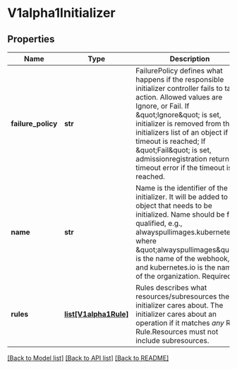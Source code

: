 # V1alpha1Initializer

## Properties
Name | Type | Description | Notes
------------ | ------------- | ------------- | -------------
**failure_policy** | **str** | FailurePolicy defines what happens if the responsible initializer controller fails to takes action. Allowed values are Ignore, or Fail. If \&quot;Ignore\&quot; is set, initializer is removed from the initializers list of an object if the timeout is reached; If \&quot;Fail\&quot; is set, admissionregistration returns timeout error if the timeout is reached. | [optional] 
**name** | **str** | Name is the identifier of the initializer. It will be added to the object that needs to be initialized. Name should be fully qualified, e.g., alwayspullimages.kubernetes.io, where \&quot;alwayspullimages\&quot; is the name of the webhook, and kubernetes.io is the name of the organization. Required | 
**rules** | [**list[V1alpha1Rule]**](V1alpha1Rule.md) | Rules describes what resources/subresources the initializer cares about. The initializer cares about an operation if it matches _any_ Rule. Rule.Resources must not include subresources. | [optional] 

[[Back to Model list]](../README.md#documentation-for-models) [[Back to API list]](../README.md#documentation-for-api-endpoints) [[Back to README]](../README.md)


